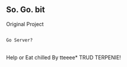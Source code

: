 ## So. Go. bit

Original Project

<code type java>
Go Server?
</code>
<br />

Help or Eat chilled
By tteeee* TRUD TERPENIE!
